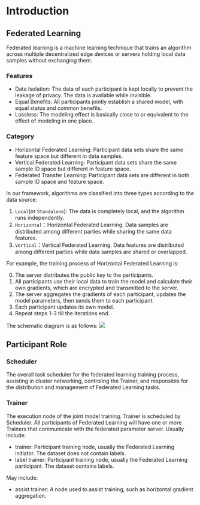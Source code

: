 # Introduction

## Federated Learning
Federated learning is a machine learning technique that trains an algorithm across multiple decentralized edge devices or servers holding local data samples without exchanging them. 


### Features
- Data Isolation: The data of each participant is kept locally to prevent the leakage of privacy. The data is available while invisible.
- Equal Benefits: All participants jointly establish a shared model, with equal status and common benefits.
- Lossless: The modeling effect is basically close to or equivalent to the effect of modeling in one place.

### Category
- Horizontal Federated Learning: Participant data sets share the same feature space but different in data samples.
- Vertical Federated Learning: Participant data sets share the same sample ID space but different in feature space.
- Federated Transfer Learning: Participant data sets are different in both sample ID space and feature space.

In our framework, algorithms are classified into three types according to the data source:

1. `Local`(or `Standalone`): The data is completely local, and the algorithm runs independently.
2. `Horizontal`：Horizontal Federated Learning. Data samples are distributed among different parties while sharing the same data features.
3. `Vertical`：Vertical Federated Learning. Data features are distributed among different parties while data samples are shared or overlapped.

For example, the training process of Horizontal Federated Learning is:

0. The server distributes the public key to the participants.
1. All participants use their local data to train the model and calculate their own gradients, which are encrypted and transmitted to the server.
2. The server aggregates the gradients of each participant, updates the model parameters, then sends them to each participant.
3. Each participant updates its own model.
4. Repeat steps 1-3 till the iterations end.

The schematic diagram is as follows:
![](../images/Sect1.4HorizontalFL.png)

## Participant Role
### Scheduler
The overall task scheduler for the federated learning training process, assisting in cluster networking, controling the Trainer, and responsible for the distribution and management of Federated Learning tasks.

### Trainer
The execution node of the joint model training. Trainer is scheduled by Scheduler. All participants of Federated Learning will have one or more Trainers that communicate with the federated parameter server.
Usually include:
- trainer: Participant training node, usually the Federated Learning initiator. The dataset does not contain labels.
- label trainer: Participant training node, usually the Federated Learning participant. The dataset contains labels.

May include:
- assist trainer: A node used to assist training, such as horizontal gradient aggregation.


<!-- ## Architecture diagram -->



